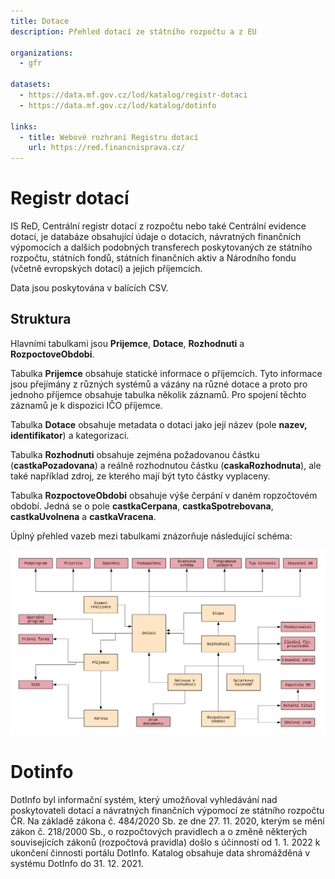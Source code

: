 ```yaml
---
title: Dotace
description: Přehled dotací ze státního rozpočtu a z EU

organizations:
  - gfr

datasets:
  - https://data.mf.gov.cz/lod/katalog/registr-dotaci
  - https://data.mf.gov.cz/lod/katalog/dotinfo

links:
  - title: Webové rozhraní Registru dotací
    url: https://red.financnisprava.cz/
---
```


# Registr dotací

IS ReD, Centrální registr dotací z rozpočtu nebo také Centrální evidence dotací, je databáze obsahující údaje o dotacích, návratných finančních výpomocích a dalších podobných transferech poskytovaných ze státního rozpočtu, státních fondů, státních finančních aktiv a Národního fondu (včetně evropských dotací) a jejich příjemcích.

Data jsou poskytována v balících CSV.

## Struktura

Hlavními tabulkami jsou **Prijemce**, **Dotace**, **Rozhodnuti** a **RozpoctoveObdobi**.

Tabulka **Prijemce** obsahuje statické informace o příjemcích. Tyto informace jsou přejímány z různých systémů a vázány na různé dotace a proto pro jednoho příjemce obsahuje tabulka několik záznamů. Pro spojení těchto záznamů je k dispozici IČO příjemce. 

Tabulka **Dotace** obsahuje metadata o dotaci jako její název (pole **nazev, identifikator**) a kategorizaci.

Tabulka **Rozhodnuti** obsahuje zejména požadovanou částku (**castkaPozadovana**) a reálně rozho&shy;dnutou částku (**caskaRozhodnuta**), ale také například zdroj, ze kterého mají být tyto částky vyplaceny.

Tabulka **RozpoctoveObdobi** obsahuje výše čerpání v daném ropzočtovém období. Jedná se o pole **castkaCerpana**, **castkaSpotrebovana**, **castkaUvolnena** a **castkaVracena**.

Úplný přehled vazeb mezi tabulkami znázorňuje následující schéma:

[![Struktura Registru dotací](/assets/content/topics/ReD.png)](/assets/content/topics/ReD.png)

# Dotinfo

DotInfo byl informační systém, který umožňoval vyhledávání nad poskytovateli dotací a návratných finančních výpomocí ze státního rozpočtu ČR. Na základě zákona č. 484/2020 Sb. ze dne 27. 11. 2020, kterým se mění zákon č. 218/2000 Sb., o rozpočtových pravidlech a o změně některých souvisejících zákonů (rozpočtová pravidla) došlo s účinností od 1. 1. 2022 k ukončení činnosti portálu DotInfo. Katalog obsahuje data shromážděná v systému DotInfo do 31. 12. 2021.
